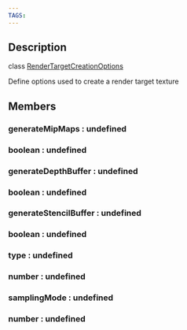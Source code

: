 ```yaml
---
TAGS:
---
```

## Description

class [RenderTargetCreationOptions](/classes/3.1/RenderTargetCreationOptions)

Define options used to create a render target texture

## Members

### generateMipMaps : undefined



### boolean : undefined



### generateDepthBuffer : undefined



### boolean : undefined



### generateStencilBuffer : undefined



### boolean : undefined



### type : undefined



### number : undefined



### samplingMode : undefined



### number : undefined



